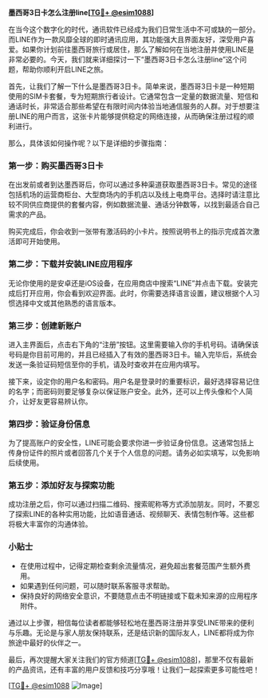 **墨西哥3日卡怎么注册line[[TG💪+ @esim1088](https://t.me/s/esim1088)]**

在当今这个数字化的时代，通讯软件已经成为我们日常生活中不可或缺的一部分。而LINE作为一款风靡全球的即时通讯应用，其功能强大且界面友好，深受用户喜爱。如果你计划前往墨西哥旅行或居住，那么了解如何在当地注册并使用LINE是非常必要的。今天，我们就来详细探讨一下“墨西哥3日卡怎么注册line”这个问题，帮助你顺利开启LINE之旅。

首先，让我们了解一下什么是墨西哥3日卡。简单来说，墨西哥3日卡是一种短期使用的SIM卡套餐，专为短期旅行者设计。它通常包含一定量的数据流量、短信和通话时长，非常适合那些希望在有限时间内体验当地通信服务的人群。对于想要注册LINE的用户而言，这张卡片能够提供稳定的网络连接，从而确保注册过程的顺利进行。

那么，具体该如何操作呢？以下是详细的步骤指南：

### 第一步：购买墨西哥3日卡

在出发前或者到达墨西哥后，你可以通过多种渠道获取墨西哥3日卡。常见的途径包括机场的运营商柜台、大型商场内的手机店以及线上电商平台。选择时请注意比较不同供应商提供的套餐内容，例如数据流量、通话分钟数等，以找到最适合自己需求的产品。

购买完成后，你会收到一张带有激活码的小卡片。按照说明书上的指示完成首次激活即可开始使用。

### 第二步：下载并安装LINE应用程序

无论你使用的是安卓还是iOS设备，在应用商店中搜索“LINE”并点击下载。安装完成后打开应用，你会看到欢迎界面。此时，你需要选择语言设置，建议根据个人习惯选择中文或其他熟悉的语言版本。

### 第三步：创建新账户

进入主界面后，点击右下角的“注册”按钮。这里需要输入你的手机号码。请确保该号码是你目前可用的，并且已经插入了有效的墨西哥3日卡。输入完毕后，系统会发送一条验证码短信至你的手机，请及时查收并在应用内填写。

接下来，设定你的用户名和密码。用户名是登录时的重要标识，最好选择容易记住的名字；而密码则要足够复杂以保证账户安全。此外，还可以上传头像和个人简介，让好友更容易辨认你。

### 第四步：验证身份信息

为了提高账户的安全性，LINE可能会要求你进一步验证身份信息。这通常包括上传身份证件的照片或者回答几个关于个人信息的问题。请务必如实填写，以免影响后续使用。

### 第五步：添加好友与探索功能

成功注册之后，你可以通过扫描二维码、搜索昵称等方式添加朋友。同时，不要忘了探索LINE的各种实用功能，比如语音通话、视频聊天、表情包制作等。这些都将极大丰富你的沟通体验。

### 小贴士

- 在使用过程中，记得定期检查剩余流量情况，避免超出套餐范围产生额外费用。
- 如果遇到任何问题，可以随时联系客服寻求帮助。
- 保持良好的网络安全意识，不要随意点击不明链接或下载未知来源的应用程序附件。

通过以上步骤，相信每位读者都能够轻松地在墨西哥注册并享受LINE带来的便利与乐趣。无论是与家人朋友保持联系，还是结识新的国际友人，LINE都将成为你旅途中最好的伙伴之一。

最后，再次提醒大家关注我们的官方频道[[TG💪+ @esim1088](https://t.me/s/esim1088)]，那里不仅有最新的产品资讯，还有丰富的用户反馈和技巧分享哦！让我们一起探索更多可能性吧！

[[TG💪+ @esim1088](https://t.me/s/esim1088) ![Image](https://i.postimg.cc/4NQfJmqS/Snipaste-2025-05-13-00-14-12.png)]